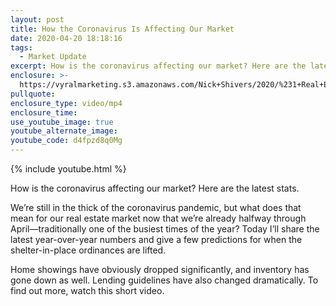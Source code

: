 ```yaml
---
layout: post
title: How the Coronavirus Is Affecting Our Market
date: 2020-04-20 18:18:16
tags:
  - Market Update
excerpt: How is the coronavirus affecting our market? Here are the latest stats.
enclosure: >-
  https://vyralmarketing.s3.amazonaws.com/Nick+Shivers/2020/%231+Real+Estate+Team+in+the+Portland+Metro+_+SW+Washington+i+corona.mp4
pullquote:
enclosure_type: video/mp4
enclosure_time:
use_youtube_image: true
youtube_alternate_image:
youtube_code: d4fpzd8q0Mg
---
```


{% include youtube.html %}

How is the coronavirus affecting our market? Here are the latest stats.

We’re still in the thick of the coronavirus pandemic, but what does that mean for our real estate market now that we’re already halfway through April—traditionally one of the busiest times of the year? Today I’ll share the latest year-over-year numbers and give a few predictions for when the shelter-in-place ordinances are lifted.

Home showings have obviously dropped significantly, and inventory has gone down as well. Lending guidelines have also changed dramatically. To find out more, watch this short video.&nbsp;